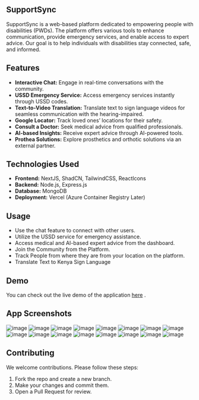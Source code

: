 ## SupportSync
SupportSync is a web-based platform dedicated to empowering people with disabilities (PWDs). The platform offers various tools to enhance communication, provide emergency services, and enable access to expert advice. Our goal is to help individuals with disabilities stay connected, safe, and informed.


## Features
- **Interactive Chat:** Engage in real-time conversations with the community.
- **USSD Emergency Service:** Access emergency services instantly through USSD codes.
- **Text-to-Video Translation:** Translate text to sign language videos for seamless communication with the hearing-impaired.
- **Google Locator:** Track loved ones’ locations for their safety.
- **Consult a Doctor:** Seek medical advice from qualified professionals.
- **AI-based Insights:** Receive expert advice through AI-powered tools.
- **Prothea Solutions:** Explore prosthetics and orthotic solutions via an external partner.

## Technologies Used
- **Frontend:** NextJS, ShadCN, TailwindCSS, ReactIcons
- **Backend:** Node.js, Express.js
- **Database:** MongoDB
- **Deployment:** Vercel (Azure Container Registry Later)

## Usage
- Use the chat feature to connect with other users.
- Utilize the USSD service for emergency assistance.
- Access medical and AI-based expert advice from the dashboard.
- Join the Community from the Platform.
- Track People from where they are from your location on the platform.
- Translate Text to Kenya Sign Language

## Demo
You can check out the live demo of the application [here](https://supportsync.vercel.app/) .

## App Screenshots
![image](https://github.com/user-attachments/assets/f9af3337-301e-4681-bea2-1d6a1ecc27bc)
![image](https://github.com/user-attachments/assets/2bc9a978-fdbf-4824-bc82-7c4c35a678a3)
![image](https://github.com/user-attachments/assets/db63d726-1205-4541-9eae-42f30aa72b7a)
![image](https://github.com/user-attachments/assets/5f09281f-0a3a-495f-9372-45011cbb9fb6)
![image](https://github.com/user-attachments/assets/6f86e2d8-70ec-4239-b7a4-961975bf0773)
![image](https://github.com/user-attachments/assets/f7cc3cd6-a2e3-4075-979c-be6a7ef66830)
![image](https://github.com/user-attachments/assets/9446a428-e406-46ad-af12-48d9e85f4710)
![image](https://github.com/user-attachments/assets/12d0fe08-03c5-44f5-8d16-319dce41c026)
![image](https://github.com/user-attachments/assets/13cdd0d8-ce36-400c-8ab1-96107521d94d)
![image](https://github.com/user-attachments/assets/f8709034-2873-4ce3-ab4e-6fbdc58de84c)
![image](https://github.com/user-attachments/assets/10c53fec-9920-4aba-8ddb-c1f95d5da4f0)
![image](https://github.com/user-attachments/assets/115da245-4078-46e5-96c2-8cdcbdfa2b6b)
![image](https://github.com/user-attachments/assets/0444d830-a6ac-4ae7-b5e0-3dad2c74ca25)
![image](https://github.com/user-attachments/assets/491ff3a1-61f3-40e3-8822-5da5f80b024d)
![image](https://github.com/user-attachments/assets/a505bfde-fafb-49a5-b574-96db98217d9d)
![image](https://github.com/user-attachments/assets/26b0d427-7cfa-48e5-ac35-6173d47de7fd)
 
## Contributing
We welcome contributions. Please follow these steps:
1. Fork the repo and create a new branch.
2. Make your changes and commit them.
3. Open a Pull Request for review.
